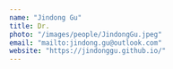 ```yaml
---
name: "Jindong Gu"
title: Dr.
photo: "/images/people/JindongGu.jpeg"
email: "mailto:jindong.gu@outlook.com"
website: "https://jindonggu.github.io/"
---
```


